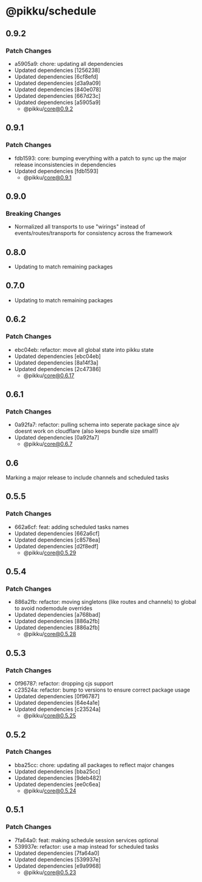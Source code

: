 # @pikku/schedule

## 0.9.2

### Patch Changes

- a5905a9: chore: updating all dependencies
- Updated dependencies [1256238]
- Updated dependencies [6cf8efd]
- Updated dependencies [d3a9a09]
- Updated dependencies [840e078]
- Updated dependencies [667d23c]
- Updated dependencies [a5905a9]
  - @pikku/core@0.9.2

## 0.9.1

### Patch Changes

- fdb1593: core: bumping everything with a patch to sync up the major release inconsistencies in dependencies
- Updated dependencies [fdb1593]
  - @pikku/core@0.9.1

## 0.9.0

### Breaking Changes

- Normalized all transports to use "wirings" instead of events/routes/transports for consistency across the framework

## 0.8.0

- Updating to match remaining packages

## 0.7.0

- Updating to match remaining packages

## 0.6.2

### Patch Changes

- ebc04eb: refactor: move all global state into pikku state
- Updated dependencies [ebc04eb]
- Updated dependencies [8a14f3a]
- Updated dependencies [2c47386]
  - @pikku/core@0.6.17

## 0.6.1

### Patch Changes

- 0a92fa7: refactor: pulling schema into seperate package since ajv doesnt work on cloudflare (also keeps bundle size small!)
- Updated dependencies [0a92fa7]
  - @pikku/core@0.6.7

## 0.6

Marking a major release to include channels and scheduled tasks

## 0.5.5

### Patch Changes

- 662a6cf: feat: adding scheduled tasks names
- Updated dependencies [662a6cf]
- Updated dependencies [c8578ea]
- Updated dependencies [d2f8edf]
  - @pikku/core@0.5.29

## 0.5.4

### Patch Changes

- 886a2fb: refactor: moving singletons (like routes and channels) to global to avoid nodemodule overrides
- Updated dependencies [a768bad]
- Updated dependencies [886a2fb]
- Updated dependencies [886a2fb]
  - @pikku/core@0.5.28

## 0.5.3

### Patch Changes

- 0f96787: refactor: dropping cjs support
- c23524a: refactor: bump to versions to ensure correct package usage
- Updated dependencies [0f96787]
- Updated dependencies [64e4a1e]
- Updated dependencies [c23524a]
  - @pikku/core@0.5.25

## 0.5.2

### Patch Changes

- bba25cc: chore: updating all packages to reflect major changes
- Updated dependencies [bba25cc]
- Updated dependencies [9deb482]
- Updated dependencies [ee0c6ea]
  - @pikku/core@0.5.24

## 0.5.1

### Patch Changes

- 7fa64a0: feat: making schedule session services optional
- 539937e: refactor: use a map instead for scheduled tasks
- Updated dependencies [7fa64a0]
- Updated dependencies [539937e]
- Updated dependencies [e9a9968]
  - @pikku/core@0.5.23
